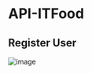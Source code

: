 ﻿# API-ITFood
## Register User
![image](https://user-images.githubusercontent.com/81704759/236410854-801ade85-0d19-4867-882b-0492efb464ad.png)
